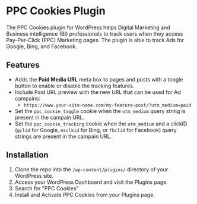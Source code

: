 # PPC Cookies Plugin

The PPC Cookies plugin for WordPress helps Digital Marketing and Business intelligence (BI) professionals to track users when they access Pay-Per-Click (PPC) Marketing pages. The plugin is able to track Ads for Google, Bing, and Facebook.

## Features

* Adds the **Paid Media URL** meta box to pages and posts with a toogle button to enable or disable the tracking features.
* Include Paid URL preview with the new URL that can be used for Ad campains:
  * `https://www.your-site-name.com/my-feature-post/?utm_medium=paid`
* Set the `ppc_cookie_toggle` cookie when the `utm_medium` query string is present in the campain URL.
* Set the `ppc_cookie_tracking` cookie when the `utm_medium` and a clickID (`gclid` for Google, `msclkid` for Bing, or `fbclid` for Facebook) query strings are present in the campain URL.

## Installation

1. Clone the repo into the `/wp-content/plugins/` directory of your WordPress site.
2. Access your WordPress Dashboard and visit the Plugins page.
3. Search for "PPC Cookies"
4. Install and Activate PPC Cookies from your Plugins page.
